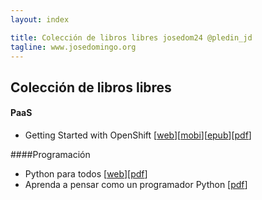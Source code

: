```yaml
---
layout: index

title: Colección de libros libres josedom24 @pledin_jd
tagline: www.josedomingo.org
---
```

## Colección de libros libres

#### PaaS

* Getting Started with OpenShift [[web](https://blog.openshift.com/announcing-a-new-book-getting-started-with-openshift-a-guide-for-impatient-beginners/)][[mobi](https://dl.dropboxusercontent.com/u/620873/Libros/PaaS/Getting_Started_with_OpenShift_eBook/Getting_Started_with_OpenShift.mobi)][[epub](https://dl.dropboxusercontent.com/u/620873/Libros/PaaS/Getting_Started_with_OpenShift_eBook/Getting_Started_with_OpenShift.epub)][[pdf](https://dl.dropboxusercontent.com/u/620873/Libros/PaaS/Getting_Started_with_OpenShift_eBook/Getting_Started_with_OpenShift.pdf)]

####Programación

* Python para todos [[web](http://mundogeek.net/tutorial-python/)][[pdf](https://dl.dropboxusercontent.com/u/620873/Libros/Programaci%C3%B3n/Python%20para%20todos.pdf)]
* Aprenda a pensar como un programador Python [[pdf](https://dl.dropboxusercontent.com/u/620873/Libros/Programaci%C3%B3n/aprenda-a-pensar-como-un-programador-con-python.pdf)]
